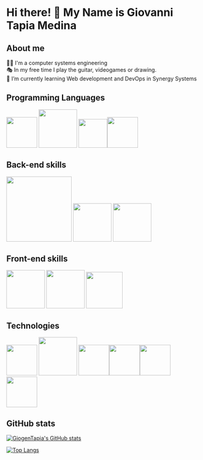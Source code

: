 # Hi there! 👋 My Name is Giovanni Tapia Medina

## About me

🐱‍💻 I'm a computer systems engineering <br>
🎭 In my free time I play the guitar, videogames or drawing.<br>
🌱 I’m currently learning Web development and DevOps in Synergy Systems<br>


## Programming Languages
<img src="https://i.pinimg.com/originals/5d/08/78/5d087850e740fc8f6fd767d121c28a58.png" width="80px"/> <img src="https://cdn-icons-png.flaticon.com/512/1183/1183669.png" width="100px"/> <img src="https://upload.wikimedia.org/wikipedia/commons/thumb/2/27/PHP-logo.svg/1200px-PHP-logo.svg.png" width="75px"/><img src="https://iconape.com/wp-content/files/fh/110909/png/typescript.png" width="80px"/>

## Back-end skills

<img src="https://download.logo.wine/logo/MySQL/MySQL-Logo.wine.png" width="170px"/> <img src="https://upload.wikimedia.org/wikipedia/commons/thumb/2/29/Postgresql_elephant.svg/1200px-Postgresql_elephant.svg.png" width="100px"/>
<img src="https://brandslogos.com/wp-content/uploads/thumbs/microsoft-sql-server-logo-vector.svg" width="100px"/>

## Front-end skills

<img src="https://cdn.pixabay.com/photo/2017/08/05/11/16/logo-2582748_1280.png" width="100px"/> <img src="https://cdn.pixabay.com/photo/2017/08/05/11/16/logo-2582747_1280.png" width="100px"/> <img src="https://upload.wikimedia.org/wikipedia/commons/thumb/b/b2/Bootstrap_logo.svg/1024px-Bootstrap_logo.svg.png" width="95px"/>

## Technologies


<img src="https://git-scm.com/images/logos/downloads/Git-Icon-1788C.png" width="80px"/> <img src="https://logodownload.org/wp-content/uploads/2015/05/android-logo-3-2.png" width="100px"/> <img src="https://1000logos.net/wp-content/uploads/2020/08/Visual-Studio-Logo.png" width="80px"/><img src="https://upload.wikimedia.org/wikipedia/commons/thumb/c/cf/Adobe_Photoshop_Express_logo.svg/1200px-Adobe_Photoshop_Express_logo.svg.png" width="80px"/><img src="http://www.dannypid.com/wp-content/uploads/2020/06/unity-icon-png-3.png" width="80px"/><img src="https://docs.angular.lat/assets/images/logos/angular/angular_whiteTransparent.png" width="80px"/>




## GitHub stats

[![GiogenTapia's GitHub stats](https://github-readme-stats.vercel.app/api?username=GiogenTapia&theme=tokyonight)](https://github.com/GiogenTapia/github-readme-stats)

[![Top Langs](https://github-readme-stats.vercel.app/api/top-langs/?username=GiogenTapia&layout=compact)](https://github.com/GiogenTapia/github-readme-stats)


